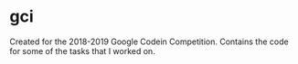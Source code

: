 # gci
Created for the 2018-2019 Google Codein Competition. Contains the code for some of the tasks that I worked on.
